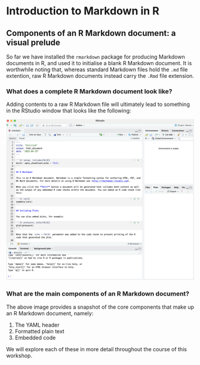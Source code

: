 # Introduction to Markdown in R

## Components of an R Markdown document: a visual prelude

So far we have installed the `rmarkdown` package for producing Markdown documents in R, and used it to initialise a blank R Markdown document. It is worthwhile noting that, whereas standard Markdown files hold the `.md` file extention, raw R Markdown documents instead carry the `.Rmd` file extension. 

### What does a complete R Markdown document look like?

Adding contents to a raw R Markdown file will ultimately lead to something in the RStudio window that looks like the following:

![Completed RMarkdown view](Embedded_Display_Items/Completed_RMarkdown_View.png)

### What are the main components of an R Markdown document?

The above image provides a snapshot of the core components that make up an R Markdown document, namely:

1. The YAML header
2. Formatted plain text
3. Embedded code

We will explore each of these in more detail throughout the course of this workshop.
